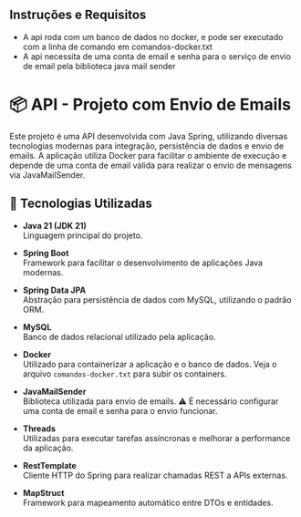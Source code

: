 ## Instruções e Requisitos

- A api roda com um banco de dados no docker, e pode ser executado com a linha de comando em comandos-docker.txt
- A api necessita de uma conta de email e senha para o serviço de envio de email pela biblioteca java mail sender
# 📦 API - Projeto com Envio de Emails

Este projeto é uma API desenvolvida com Java Spring, utilizando diversas tecnologias modernas para integração, persistência de dados e envio de emails. A aplicação utiliza Docker para facilitar o ambiente de execução e depende de uma conta de email válida para realizar o envio de mensagens via JavaMailSender.

## 🚀 Tecnologias Utilizadas

- **Java 21 (JDK 21)**  
  Linguagem principal do projeto.

- **Spring Boot**  
  Framework para facilitar o desenvolvimento de aplicações Java modernas.

- **Spring Data JPA**  
  Abstração para persistência de dados com MySQL, utilizando o padrão ORM.

- **MySQL**  
  Banco de dados relacional utilizado pela aplicação.

- **Docker**  
  Utilizado para containerizar a aplicação e o banco de dados. Veja o arquivo `comandos-docker.txt` para subir os containers.

- **JavaMailSender**  
  Biblioteca utilizada para envio de emails. ⚠️ É necessário configurar uma conta de email e senha para o envio funcionar.

- **Threads**  
  Utilizadas para executar tarefas assíncronas e melhorar a performance da aplicação.

- **RestTemplate**  
  Cliente HTTP do Spring para realizar chamadas REST a APIs externas.

- **MapStruct**  
  Framework para mapeamento automático entre DTOs e entidades.
